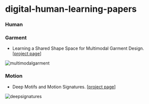 # digital-human-learning-papers

### Human

### Garment

- Learning a Shared Shape Space for Multimodal Garment Design. [[project page](http://geometry.cs.ucl.ac.uk/projects/2018/garment_design/)]

![multimodalgarment](https://github.com/rozentill/digital-human-learning-papers/figures/multimodalgarment.png)

### Motion

- Deep Motifs and Motion Signatures. [[project page](http://www.andreasaristidou.com/DeepSignatures.html)]

![deepsignatures](https://github.com/rozentill/digital-human-learning-papers/figures/DeepSignaturesTeaser.png)
